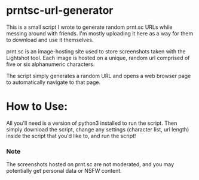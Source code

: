 # prntsc-url-generator
This is a small script I wrote to generate random prnt.sc URLs while messing around with friends. I'm mostly uploading it here as a way for them to download and use it themselves.

prnt.sc is an image-hosting site used to store screenshots taken with the Lightshot tool. Each image is hosted on a unique, random url comprised of five or six alphanumeric characters.

The script simply generates a random URL and opens a web browser page to automatically navigate to that page.

# How to Use:

All you'll need is a version of python3 installed to run the script. Then simply download the script, change any settings (character list, url length) inside the script that you'd like to, and run the script!

### Note

The screenshots hosted on prnt.sc are not moderated, and you may potentially get personal data or NSFW content.
